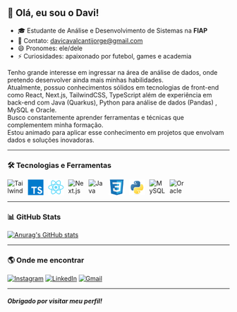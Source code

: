 ## 👋 Olá, eu sou o Davi!

- 🎓 Estudante de Análise e Desenvolvimento de Sistemas na **FIAP**
- 📧 Contato: [davicavalcantijorge@gmail.com](mailto:davicavalcantijorge@gmail.com)
- 😄 Pronomes: ele/dele
- ⚡ Curiosidades: apaixonado por futebol, games e academia

Tenho grande interesse em ingressar na área de análise de dados, onde pretendo desenvolver ainda mais minhas habilidades.  
Atualmente, possuo conhecimentos sólidos em tecnologias de front-end como React, Next.js, TailwindCSS, TypeScript  além de experiência em back-end com Java (Quarkus), Python para análise de dados (Pandas) , MySQL e Oracle.  
Busco constantemente aprender ferramentas e técnicas que complementem minha formação.  
Estou animado para aplicar esse conhecimento em projetos que envolvam dados e soluções inovadoras.

---

### 🛠️ Tecnologias e Ferramentas

<div style="display: flex; gap: 10px;">
  <img src="https://cdn.jsdelivr.net/gh/devicons/devicon@latest/icons/tailwindcss/tailwindcss-original.svg" alt="TailwindCSS" width="36" height="36" />
  <img src="https://raw.githubusercontent.com/devicons/devicon/master/icons/typescript/typescript-plain.svg" alt="TypeScript" width="36" height="36" />
  <img src="https://raw.githubusercontent.com/devicons/devicon/master/icons/react/react-original.svg" alt="React" width="36" height="36" />
  <img src="https://cdn.jsdelivr.net/gh/devicons/devicon@latest/icons/nextjs/nextjs-original.svg" alt="Next.js" width="36" height="36" />
  <img src="https://cdn.jsdelivr.net/gh/devicons/devicon@latest/icons/java/java-original.svg" alt="Java" width="36" height="36" />
  <img src="https://raw.githubusercontent.com/devicons/devicon/master/icons/css3/css3-original.svg" alt="CSS3" width="36" height="36" />
  <img src="https://raw.githubusercontent.com/devicons/devicon/master/icons/python/python-original.svg" alt="Python" width="36" height="36" />
  <img src="https://cdn.jsdelivr.net/gh/devicons/devicon@latest/icons/mysql/mysql-original.svg" alt="MySQL" width="36" height="36" />
  <img src="https://cdn.jsdelivr.net/gh/devicons/devicon@latest/icons/oracle/oracle-original.svg" alt="Oracle" width="36" height="36" />
</div>

---

### 📊 GitHub Stats

[![Anurag's GitHub stats](https://github-readme-stats.vercel.app/api?username=daca2709&show_icons=true&count_private=true&theme=dark)](https://github.com/anuraghazra/github-readme-stats)

---

### 🌎 Onde me encontrar

[![Instagram](https://img.shields.io/badge/-Instagram-%23E4405F?style=for-the-badge&logo=instagram&logoColor=white)](https://instagram.com/2davik)
[![LinkedIn](https://img.shields.io/badge/-LinkedIn-%230077B5?style=for-the-badge&logo=linkedin&logoColor=white)](https://www.linkedin.com/in/davi-jorge-468186214)
[![Gmail](https://img.shields.io/badge/-Gmail-%23333?style=for-the-badge&logo=gmail&logoColor=white)](mailto:davicavalcantijorge@gmail.com)

---

#### _Obrigado por visitar meu perfil!_

